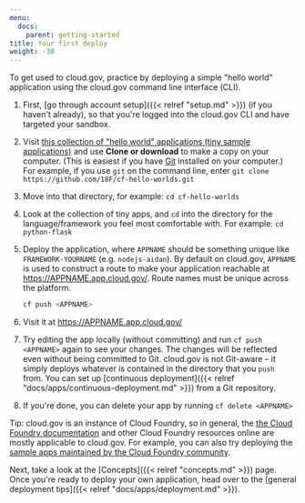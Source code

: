```yaml
---
menu:
  docs:
    parent: getting-started
title: Your first deploy
weight: -30
---
```


To get used to cloud.gov, practice by deploying a simple "hello world" application using the cloud.gov command line interface (CLI).

1. First, [go through account setup]({{< relref "setup.md" >}}) (if you haven't already), so that you're logged into the cloud.gov CLI and have targeted your sandbox.
1. Visit [this collection of "hello world" applications (tiny sample applications)](https://github.com/18F/cf-hello-worlds) and use **Clone or download** to make a copy on your computer. (This is easiest if you have [Git](https://git-scm.com/downloads) installed on your computer.) For example, if you use `git` on the command line, enter `git clone https://github.com/18F/cf-hello-worlds.git`
1. Move into that directory, for example: `cd cf-hello-worlds`
1. Look at the collection of tiny apps, and `cd` into the directory for the language/framework you feel most comfortable with. For example: `cd python-flask`
1. Deploy the application, where `APPNAME` should be something unique like `FRAMEWORK-YOURNAME` (e.g. `nodejs-aidan`). By default on cloud.gov, `APPNAME` is used to construct a route to make your application reachable at https://APPNAME.app.cloud.gov/. Route names must be unique across the platform.


    ```bash
    cf push <APPNAME>
    ```
1. Visit it at https://APPNAME.app.cloud.gov/
1. Try editing the app locally (without committing) and run `cf push <APPNAME>` again to see your changes. The changes will be reflected even without being committed to Git. cloud.gov is not Git-aware – it simply deploys whatever is contained in the directory that you `push` from. You can set up [continuous deployment]({{< relref "docs/apps/continuous-deployment.md" >}}) from a Git repository.

1. If you're done, you can delete your app by running `cf delete <APPNAME>`

Tip: cloud.gov is an instance of Cloud Foundry, so in general, the [the Cloud Foundry documentation](http://docs.cloudfoundry.org) and other Cloud Foundry resources online are mostly applicable to cloud.gov. For example, you can also try deploying the [sample apps maintained by the Cloud Foundry community](https://github.com/cloudfoundry-samples).

Next, take a look at the [Concepts]({{< relref "concepts.md" >}}) page. Once you're ready to deploy your own application, head over to the [general deployment tips]({{< relref "docs/apps/deployment.md" >}}).
